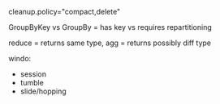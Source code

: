 cleanup.policy="compact,delete"

GroupByKey vs GroupBy = has key vs requires repartitioning

reduce = returns same type, agg = returns possibly diff type


windo: 
 - session
 - tumble
 - slide/hopping





